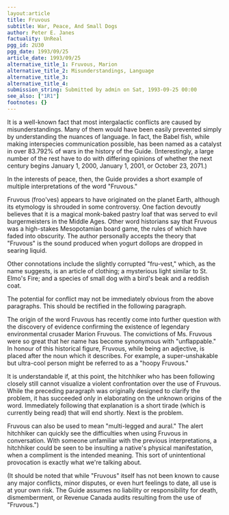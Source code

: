 ```yaml
---
layout:article
title: Fruvous
subtitle: War, Peace, And Small Dogs
author: Peter E. Janes
factuality: UnReal
pgg_id: 2U30
pgg_date: 1993/09/25
article_date: 1993/09/25
alternative_title_1: Fruvous, Marion
alternative_title_2: Misunderstandings, Language
alternative_title_3: 
alternative_title_4: 
submission_string: Submitted by admin on Sat, 1993-09-25 00:00
see_also: ["1R1"]
footnotes: {}
---
```

<div>
<p>It is a well-known fact that most intergalactic conflicts are caused by misunderstandings. Many of them would have been easily prevented simply by understanding the nuances of language. In fact, the Babel fish, while making interspecies communication possible, has been named as a catalyst in over 83.792% of wars in the history of the Guide. (Interestingly, a large number of the rest have to do with differing opinions of whether the next century begins January 1, 2000, January 1, 2001, or October 23, 2071.)</p>
<p>In the interests of peace, then, the Guide provides a short example of multiple interpretations of the word "Fruvous."</p>
<p>Fruvous (froo'ves) appears to have originated on the planet Earth, although its etymology is shrouded in some controversy. One faction devoutly believes that it is a magical monk-baked pastry loaf that was served to evil burgermeisters in the Middle Ages. Other word historians say that Fruvous was a high-stakes Mesopotamian board game, the rules of which have faded into obscurity. The author personally accepts the theory that "Fruvous" is the sound produced when yogurt dollops are dropped in searing liquid.</p>
<p>Other connotations include the slightly corrupted "fru-vest," which, as the name suggests, is an article of clothing; a mysterious light similar to St. Elmo's Fire; and a species of small dog with a bird's beak and a reddish coat.</p>
<p>The potential for conflict may not be immediately obvious from the above paragraphs. This should be rectified in the following paragraph.</p>
<p>The origin of the word Fruvous has recently come into further question with the discovery of evidence confirming the existence of legendary environmental crusader Marion Fruvous. The convictions of Ms. Fruvous were so great that her name has become synonymous with "unflappable." In honour of this historical figure, Fruvous, while being an adjective, is placed after the noun which it describes. For example, a super-unshakable but ultra-cool person might be referred to as a "hoopy Fruvous."</p>
<p>It is understandable if, at this point, the hitchhiker who has been following closely still cannot visualize a violent confrontation over the use of Fruvous. While the preceding paragraph was originally designed to clarify the problem, it has succeeded only in elaborating on the unknown origins of the word. Immediately following that explanation is a short tirade (which is currently being read) that will end shortly. Next is the problem.</p>
<p>Fruvous can also be used to mean "multi-legged and aural." The alert hitchhiker can quickly see the difficulties when using Fruvous in conversation. With someone unfamiliar with the previous interpretations, a hitchhiker could be seen to be insulting a native's physical manifestation, when a compliment is the intended meaning. This sort of unintentional provocation is exactly what we're talking about.</p>
<p>(It should be noted that while "Fruvous" itself has not been known to cause any major conflicts, minor disputes, or even hurt feelings to date, all use is at your own risk. The Guide assumes no liability or responsibility for death, dismemberment, or Revenue Canada audits resulting from the use of "Fruvous.")</p>
</div>
